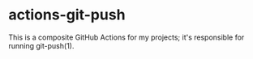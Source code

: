 # actions-git-push

This is a composite GitHub Actions for my projects; it's responsible for running git-push(1).
